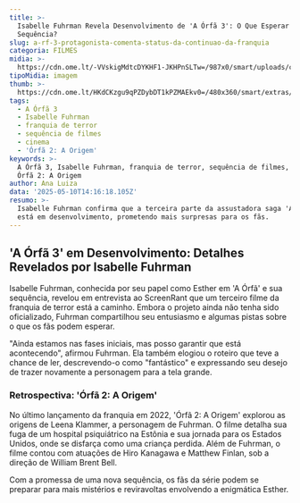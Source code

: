 ```yaml
---
title: >-
  Isabelle Fuhrman Revela Desenvolvimento de 'A Órfã 3': O Que Esperar da Nova
  Sequência?
slug: a-rf-3-protagonista-comenta-status-da-continuao-da-franquia
categoria: FILMES
midia: >-
  https://cdn.ome.lt/-VVskigMdtcDYKHF1-JKHPnSLTw=/987x0/smart/uploads/conteudo/fotos/aorfa2.jpg
tipoMidia: imagem
thumb: >-
  https://cdn.ome.lt/HKdCKzgu9qPZDybDT1kPZMAEkv0=/480x360/smart/extras/conteudos/aorfa2.jpg
tags:
  - A Órfã 3
  - Isabelle Fuhrman
  - franquia de terror
  - sequência de filmes
  - cinema
  - 'Órfã 2: A Origem'
keywords: >-
  A Órfã 3, Isabelle Fuhrman, franquia de terror, sequência de filmes, cinema,
  Órfã 2: A Origem
author: Ana Luiza
data: '2025-05-10T14:16:18.105Z'
resumo: >-
  Isabelle Fuhrman confirma que a terceira parte da assustadora saga 'A Órfã'
  está em desenvolvimento, prometendo mais surpresas para os fãs.
---
```


## 'A Órfã 3' em Desenvolvimento: Detalhes Revelados por Isabelle Fuhrman

Isabelle Fuhrman, conhecida por seu papel como Esther em 'A Órfã' e sua sequência, revelou em entrevista ao ScreenRant que um terceiro filme da franquia de terror está a caminho. Embora o projeto ainda não tenha sido oficializado, Fuhrman compartilhou seu entusiasmo e algumas pistas sobre o que os fãs podem esperar.

"Ainda estamos nas fases iniciais, mas posso garantir que está acontecendo", afirmou Fuhrman. Ela também elogiou o roteiro que teve a chance de ler, descrevendo-o como "fantástico" e expressando seu desejo de trazer novamente a personagem para a tela grande.

### Retrospectiva: 'Órfã 2: A Origem'

No último lançamento da franquia em 2022, 'Órfã 2: A Origem' explorou as origens de Leena Klammer, a personagem de Fuhrman. O filme detalha sua fuga de um hospital psiquiátrico na Estônia e sua jornada para os Estados Unidos, onde se disfarça como uma criança perdida. Além de Fuhrman, o filme contou com atuações de Hiro Kanagawa e Matthew Finlan, sob a direção de William Brent Bell.

Com a promessa de uma nova sequência, os fãs da série podem se preparar para mais mistérios e reviravoltas envolvendo a enigmática Esther.

